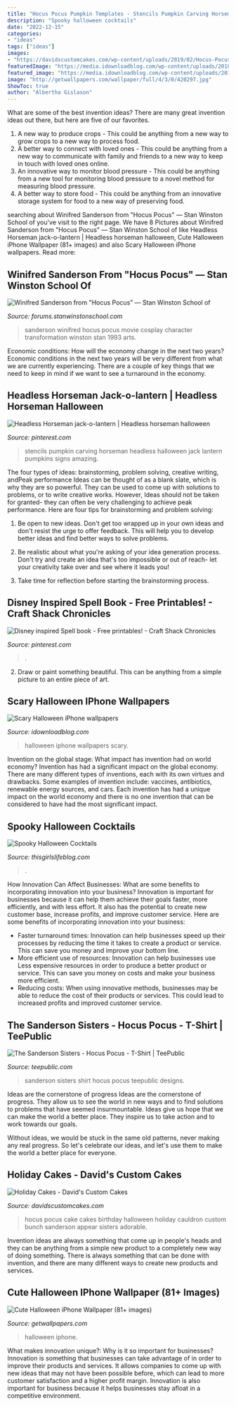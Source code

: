 ```yaml
---
title: "Hocus Pocus Pumpkin Templates - Stencils Pumpkin Carving Horseman Headless Halloween Jack Lantern Pumpkins Signs Amazing"
description: "Spooky halloween cocktails"
date: "2022-12-15"
categories:
- "ideas"
tags: ["ideas"]
images:
- "https://davidscustomcakes.com/wp-content/uploads/2019/02/Hocus-Pocus-Cake-min-scaled.jpg"
featuredImage: "https://media.idownloadblog.com/wp-content/uploads/2018/10/halloween-full-moon-halloween-iphone-wallpaper.jpg"
featured_image: "https://media.idownloadblog.com/wp-content/uploads/2018/10/halloween-full-moon-halloween-iphone-wallpaper.jpg"
image: "http://getwallpapers.com/wallpaper/full/4/3/0/420297.jpg"
ShowToc: true
author: "Albertha Gislason"
---
```



What are some of the best invention ideas?
There are many great invention ideas out there, but here are five of our favorites. 
1. A new way to produce crops - This could be anything from a new way to grow crops to a new way to process food. 
2. A better way to connect with loved ones - This could be anything from a new way to communicate with family and friends to a new way to keep in touch with loved ones online. 
3. An innovative way to monitor blood pressure - This could be anything from a new tool for monitoring blood pressure to a novel method for measuring blood pressure. 
4. A better way to store food - This could be anything from an innovative storage system for food to a new way of preserving food. 

	

		
searching about Winifred Sanderson from &quot;Hocus Pocus&quot; — Stan Winston School of you've visit to the right page. We have 8 Pictures about Winifred Sanderson from &quot;Hocus Pocus&quot; — Stan Winston School of like Headless Horseman jack-o-lantern | Headless horseman halloween, Cute Halloween iPhone Wallpaper (81+ images) and also Scary Halloween iPhone wallpapers. Read more:
		
    
## Winifred Sanderson From &quot;Hocus Pocus&quot; — Stan Winston School Of

<img loading=lazy src="https://us.v-cdn.net/5020761/uploads/editor/mx/62sudb4twjxi.jpg" onerror="this.onerror=null;this.src='https://tse1.mm.bing.net/th?id=OIP.O481aLd4TPYC1Tj6XNFH9gHaLF&amp;pid=15.1';" alt="Winifred Sanderson from &quot;Hocus Pocus&quot; — Stan Winston School of">

_Source: forums.stanwinstonschool.com_

>sanderson winifred hocus pocus movie cosplay character transformation winston stan 1993 arts. 

	

Economic conditions: How will the economy change in the next two years?
Economic conditions in the next two years will be very different from what we are currently experiencing. There are a couple of key things that we need to keep in mind if we want to see a turnaround in the economy.

    
## Headless Horseman Jack-o-lantern | Headless Horseman Halloween

<img loading=lazy src="https://i.pinimg.com/736x/5c/d6/a9/5cd6a98a0e3ef77d8a7e64051d27909f--halloween-stencils-halloween-signs.jpg" onerror="this.onerror=null;this.src='https://tse4.mm.bing.net/th?id=OIP.SsMaGZdNBAEjnXbdXJN8GwHaGB&amp;pid=15.1';" alt="Headless Horseman jack-o-lantern | Headless horseman halloween">

_Source: pinterest.com_

>stencils pumpkin carving horseman headless halloween jack lantern pumpkins signs amazing. 

	

The four types of ideas: brainstorming, problem solving, creative writing, andPeak performance
Ideas can be thought of as a blank slate, which is why they are so powerful. They can be used to come up with solutions to problems, or to write creative works. However, Ideas should not be taken for granted- they can often be very challenging to achieve peak performance. Here are four tips for brainstorming and problem solving:
1. Be open to new ideas. Don't get too wrapped up in your own ideas and don't resist the urge to offer feedback. This will help you to develop better ideas and find better ways to solve problems.

2. Be realistic about what you're asking of your idea generation process. Don't try and create an idea that's too impossible or out of reach- let your creativity take over and see where it leads you!

3. Take time for reflection before starting the brainstorming process.

    
## Disney Inspired Spell Book - Free Printables! - Craft Shack Chronicles

<img loading=lazy src="https://i.pinimg.com/736x/ae/d7/0d/aed70d9be98550f6fdec88cb8a442a89.jpg" onerror="this.onerror=null;this.src='https://tse4.mm.bing.net/th?id=OIP.fFiJJKMMD4vpt1ddfhaieAHaFu&amp;pid=15.1';" alt="Disney inspired Spell book - Free printables! - Craft Shack Chronicles">

_Source: pinterest.com_

>. 

	

2. Draw or paint something beautiful. This can be anything from a simple picture to an entire piece of art.

    
## Scary Halloween IPhone Wallpapers

<img loading=lazy src="https://media.idownloadblog.com/wp-content/uploads/2018/10/halloween-full-moon-halloween-iphone-wallpaper.jpg" onerror="this.onerror=null;this.src='https://tse4.mm.bing.net/th?id=OIP.DDBefvza0z7xw73dxWzqfAHaN2&amp;pid=15.1';" alt="Scary Halloween iPhone wallpapers">

_Source: idownloadblog.com_

>halloween iphone wallpapers scary. 

	

Invention on the global stage: What impact has invention had on world economy?
Invention has had a significant impact on the global economy. There are many different types of inventions, each with its own virtues and drawbacks. Some examples of invention include: vaccines, antibiotics, renewable energy sources, and cars. Each invention has had a unique impact on the world economy and there is no one invention that can be considered to have had the most significant impact.

    
## Spooky Halloween Cocktails

<img loading=lazy src="https://todayscreativeideas.com/wp-content/uploads/2015/10/Candy-Corn-Cocktail.jpg" onerror="this.onerror=null;this.src='https://tse3.mm.bing.net/th?id=OIP.ICUwE5Ou7541wNzF3LduygHaLG&amp;pid=15.1';" alt="Spooky Halloween Cocktails">

_Source: thisgirlslifeblog.com_

>. 

	

How Innovation Can Affect Businesses: What are some benefits to incorporating innovation into your business?
Innovation is important for businesses because it can help them achieve their goals faster, more efficiently, and with less effort. It also has the potential to create new customer base, increase profits, and improve customer service. Here are some benefits of incorporating innovation into your business: 
- Faster turnaround times: Innovation can help businesses speed up their processes by reducing the time it takes to create a product or service. This can save you money and improve your bottom line. 
- More efficient use of resources: Innovation can help businesses use Less expensive resources in order to produce a better product or service. This can save you money on costs and make your business more efficient. 
- Reducing costs: When using innovative methods, businesses may be able to reduce the cost of their products or services. This could lead to increased profits and improved customer service.

    
## The Sanderson Sisters - Hocus Pocus - T-Shirt | TeePublic

<img loading=lazy src="https://res.cloudinary.com/teepublic/image/private/s--SjauBUKq--/b_rgb:fffffe,t_Heather%20Preview/c_lpad,f_jpg,h_630,q_90,w_1200/v1473461976/production/designs/674764_1.jpg" onerror="this.onerror=null;this.src='https://tse1.mm.bing.net/th?id=OIP.hWC4OQIRSgXqx6ZOjObKvgHaD4&amp;pid=15.1';" alt="The Sanderson Sisters - Hocus Pocus - T-Shirt | TeePublic">

_Source: teepublic.com_

>sanderson sisters shirt hocus pocus teepublic designs. 

	

Ideas are the cornerstone of progress
Ideas are the cornerstone of progress. They allow us to see the world in new ways and to find solutions to problems that have seemed insurmountable.
Ideas give us hope that we can make the world a better place. They inspire us to take action and to work towards our goals.

Without ideas, we would be stuck in the same old patterns, never making any real progress. So let's celebrate our ideas, and let's use them to make the world a better place for everyone.

    
## Holiday Cakes - David&#039;s Custom Cakes

<img loading=lazy src="https://davidscustomcakes.com/wp-content/uploads/2019/02/Hocus-Pocus-Cake-min-scaled.jpg" onerror="this.onerror=null;this.src='https://tse3.mm.bing.net/th?id=OIP.ILCO9E6mglCG-G7QX6Y6rAHaJ4&amp;pid=15.1';" alt="Holiday Cakes - David&#039;s Custom Cakes">

_Source: davidscustomcakes.com_

>hocus pocus cake cakes birthday halloween holiday cauldron custom bunch sanderson appear sisters adorable. 

	

Invention ideas are always something that come up in people's heads and they can be anything from a simple new product to a completely new way of doing something. There is always something that can be done with invention, and there are many different ways to create new products and services.

    
## Cute Halloween IPhone Wallpaper (81+ Images)

<img loading=lazy src="http://getwallpapers.com/wallpaper/full/4/3/0/420297.jpg" onerror="this.onerror=null;this.src='https://tse1.mm.bing.net/th?id=OIP._WMpoCy9QbcUE_RN0fTyDAHaNu&amp;pid=15.1';" alt="Cute Halloween iPhone Wallpaper (81+ images)">

_Source: getwallpapers.com_

>halloween iphone. 

	

What makes innovation unique?: Why is it so important for businesses?
Innovation is something that businesses can take advantage of in order to improve their products and services. It allows companies to come up with new ideas that may not have been possible before, which can lead to more customer satisfaction and a higher profit margin. Innovation is also important for business because it helps businesses stay afloat in a competitive environment.

